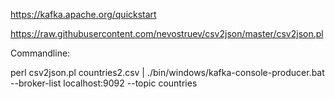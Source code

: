 https://kafka.apache.org/quickstart

https://raw.githubusercontent.com/nevostruev/csv2json/master/csv2json.pl


Commandline:

perl csv2json.pl countries2.csv  | ./bin/windows/kafka-console-producer.bat --broker-list localhost:9092 --topic  countries